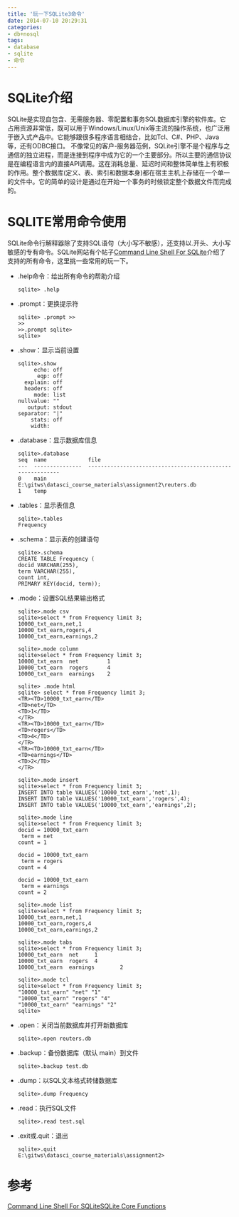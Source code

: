 ```yaml
---
title: '玩一下SQLite3命令'
date: 2014-07-10 20:29:31
categories: 
- db+nosql
tags: 
- database
- sqlite
- 命令
---
```

# SQLite介绍

SQLite是实现自包含、无需服务器、零配置和事务SQL数据库引擎的软件库。它占用资源非常低，既可以用于Windows/Linux/Unix等主流的操作系统，也广泛用于嵌入式产品中。它能够跟很多程序语言相结合，比如Tcl、C#、PHP、Java等，还有ODBC接口。
不像常见的客户-服务器范例，SQLite引擎不是个程序与之通信的独立进程，而是连接到程序中成为它的一个主要部分。所以主要的通信协议是在编程语言内的直接API调用。这在消耗总量、延迟时间和整体简单性上有积极的作用。整个数据库(定义、表、索引和数据本身)都在宿主主机上存储在一个单一的文件中。它的简单的设计是通过在开始一个事务的时候锁定整个数据文件而完成的。

# SQLITE常用命令使用

SQLite命令行解释器除了支持SQL语句（大小写不敏感），还支持以.开头、大小写敏感的专有命令。SQLite网站有个帖子[Command Line Shell For SQLite](http://www.sqlite.org/cli.html)介绍了支持的所有命令，这里挑一些常用的玩一下。
- .help命令：给出所有命令的帮助介绍
   ```
   sqlite> .help
   ```
- .prompt：更换提示符
   ```
   sqlite> .prompt >>
   >>
   >>.prompt sqlite>
   sqlite>
   ```
- .show：显示当前设置
   ```
   sqlite>.show
        echo: off
         eqp: off
     explain: off
     headers: off
        mode: list
   nullvalue: ""
      output: stdout
   separator: "|"
       stats: off
       width:
   ```
- .database：显示数据库信息
   ```
   sqlite>.database
   seq  name             file
   ---  ---------------  ----------------------------------------------------------
   0    main             E:\gitws\datasci_course_materials\assignment2\reuters.db
   1    temp
   ```
- .tables：显示表信息
   ```
   sqlite>.tables
   Frequency
   ```
- .schema：显示表的创建语句
   ```
   sqlite>.schema
   CREATE TABLE Frequency (
   docid VARCHAR(255),
   term VARCHAR(255),
   count int,
   PRIMARY KEY(docid, term));
   ```
- .mode：设置SQL结果输出格式
   ```
   sqlite>.mode csv
   sqlite>select * from Frequency limit 3;
   10000_txt_earn,net,1
   10000_txt_earn,rogers,4
   10000_txt_earn,earnings,2

   sqlite>.mode column
   sqlite>select * from Frequency limit 3;
   10000_txt_earn  net         1
   10000_txt_earn  rogers      4
   10000_txt_earn  earnings    2

   sqlite> .mode html
   sqlite> select * from Frequency limit 3;
   <TR><TD>10000_txt_earn</TD>
   <TD>net</TD>
   <TD>1</TD>
   </TR>
   <TR><TD>10000_txt_earn</TD>
   <TD>rogers</TD>
   <TD>4</TD>
   </TR>
   <TR><TD>10000_txt_earn</TD>
   <TD>earnings</TD>
   <TD>2</TD>
   </TR>

   sqlite>.mode insert
   sqlite>select * from Frequency limit 3;
   INSERT INTO table VALUES('10000_txt_earn','net',1);
   INSERT INTO table VALUES('10000_txt_earn','rogers',4);
   INSERT INTO table VALUES('10000_txt_earn','earnings',2);

   sqlite>.mode line
   sqlite>select * from Frequency limit 3;
   docid = 10000_txt_earn
    term = net
   count = 1
   
   docid = 10000_txt_earn
    term = rogers
   count = 4
   
   docid = 10000_txt_earn
    term = earnings
   count = 2

   sqlite>.mode list
   sqlite>select * from Frequency limit 3;
   10000_txt_earn,net,1
   10000_txt_earn,rogers,4
   10000_txt_earn,earnings,2

   sqlite>.mode tabs
   sqlite>select * from Frequency limit 3;
   10000_txt_earn  net     1
   10000_txt_earn  rogers  4
   10000_txt_earn  earnings        2

   sqlite>.mode tcl
   sqlite>select * from Frequency limit 3;
   "10000_txt_earn" "net" "1"
   "10000_txt_earn" "rogers" "4"
   "10000_txt_earn" "earnings" "2"
   sqlite>
   ```
- .open：关闭当前数据库并打开新数据库
   ```
   sqlite>.open reuters.db
   ```
- .backup：备份数据库（默认 main）到文件
   ```
   sqlite>.backup test.db
   ```
- .dump：以SQL文本格式转储数据库
   ```
   sqlite>.dump Frequency
   ```
- .read：执行SQL文件
   ```
   sqlite>.read test.sql
   ```
- .exit或.quit：退出
   ```
   sqlite>.quit
   E:\gitws\datasci_course_materials\assignment2>
   ```

# 参考

[Command Line Shell For SQLite](http://www.sqlite.org/cli.html)[SQLite Core Functions](http://www.sqlite.org/lang_corefunc.html)  